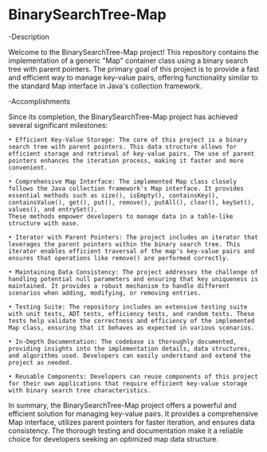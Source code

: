 # BinarySearchTree-Map

-Description

Welcome to the BinarySearchTree-Map project! This repository contains the implementation of a generic "Map" container class using a binary search tree with parent pointers. The primary goal of this project is to provide a fast and efficient way to manage key-value pairs, offering functionality similar to the standard Map interface in Java's collection framework.

-Accomplishments

Since its completion, the BinarySearchTree-Map project has achieved several significant milestones:

    • Efficient Key-Value Storage: The core of this project is a binary search tree with parent pointers. This data structure allows for efficient storage and retrieval of key-value pairs. The use of parent pointers enhances the iteration process, making it faster and more convenient.

    • Comprehensive Map Interface: The implemented Map class closely follows the Java collection framework's Map interface. It provides essential methods such as size(), isEmpty(), containsKey(), containsValue(), get(), put(), remove(), putAll(), clear(), keySet(), values(), and entrySet(). 
    These methods empower developers to manage data in a table-like structure with ease.

    • Iterator with Parent Pointers: The project includes an iterator that leverages the parent pointers within the binary search tree. This iterator enables efficient traversal of the map's key-value pairs and ensures that operations like remove() are performed correctly.

    • Maintaining Data Consistency: The project addresses the challenge of handling potential null parameters and ensuring that key uniqueness is maintained. It provides a robust mechanism to handle different scenarios when adding, modifying, or removing entries.

    • Testing Suite: The repository includes an extensive testing suite with unit tests, ADT tests, efficiency tests, and random tests. These tests help validate the correctness and efficiency of the implemented Map class, ensuring that it behaves as expected in various scenarios.

    • In-Depth Documentation: The codebase is thoroughly documented, providing insights into the implementation details, data structures, and algorithms used. Developers can easily understand and extend the project as needed.

    • Reusable Components: Developers can reuse components of this project for their own applications that require efficient key-value storage with binary search tree characteristics.

In summary, the BinarySearchTree-Map project offers a powerful and efficient solution for managing key-value pairs. It provides a comprehensive Map interface, utilizes parent pointers for faster iteration, and ensures data consistency. The thorough testing and documentation make it a reliable choice for developers seeking an optimized map data structure.

